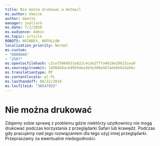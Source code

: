 ```yaml
---
title: Nie można drukować w Hotmail
ms.author: daeite
author: daeite
manager: joallard
ms.date: 7/2/2019
ms.audience: Admin
ms.topic: article
ROBOTS: NOINDEX, NOFOLLOW
localization_priority: Normal
ms.custom:
- "8000046"
- "2507"
ms.openlocfilehash: c2ce75066631e822c4cda2f7fa4019e20632cea0
ms.sourcegitcommit: 1d98db8acb9959aba3b5e308a567ade6b62da56c
ms.translationtype: MT
ms.contentlocale: pl-PL
ms.lasthandoff: 08/22/2019
ms.locfileid: "36547933"
---
```

# <a name="unable-to-print"></a>Nie można drukować

Zdajemy sobie sprawę z problemu gdzie niektórzy użytkownicy nie mogą drukować podczas korzystania z przeglądarki Safari lub krawędź. Podczas gdy pracujemy nad jego rozwiązaniem dla tego użyj innej przeglądarki. Przepraszamy za ewentualne niedogodności.